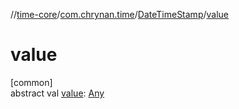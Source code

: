 //[time-core](../../../index.md)/[com.chrynan.time](../index.md)/[DateTimeStamp](index.md)/[value](value.md)

# value

[common]\
abstract val [value](value.md): [Any](https://kotlinlang.org/api/latest/jvm/stdlib/kotlin/-any/index.html)
